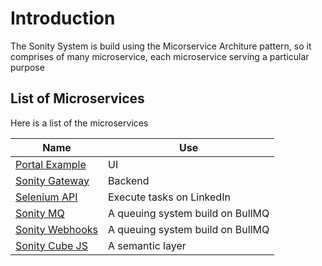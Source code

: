 # Introduction
The Sonity System is build using the Micorservice Architure pattern, so it comprises of many microservice, each microservice serving a particular purpose

## List of Microservices

Here is a list of the microservices

| Name     |  Use    |
|----------|---------|
| [Portal Example](./Portal%20Example/Intro)  | UI    |
| [Sonity Gateway](./Sonity%20Gateway/intro) | Backend  |
| [Selenium API](./Selenium%20API/intro) | Execute tasks on LinkedIn |
| [Sonity MQ](./Sonity%20MQ/intro) | A queuing system build on BullMQ |
| [Sonity Webhooks](./Sonity%20Webhooks/intro) | A queuing system build on BullMQ |
| [Sonity Cube JS](./Sonity%20CubeJS/intro) | A semantic layer  |